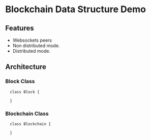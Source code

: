 # Blockchain Data Structure Demo

## Features
* Websockets peers
* Non distributed mode.
* Distributed mode.

## Architecture
### Block Class
```
  class Block {
    
  }
```
### Blockchain Class
```
  class Blockchain {
    
  }
```
